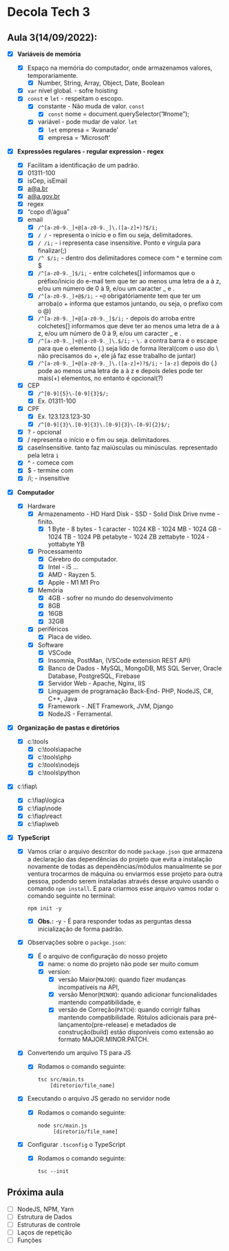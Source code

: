 # Decola Tech 3

## Aula 3(14/09/2022):

- [x] **Variáveis de memória**
  - [x] Espaço na memória do computador, onde armazenamos valores, temporariamente.
    - [x] Number, String, Array, Object, Date, Boolean
  - [x] `var` nível global. - sofre hoisting
  - [x] `const` e `let` - respeitam o escopo.
    - [x] constante - Não muda de valor. `const`
      - [x] `const` nome = document.querySelector(”#nome”);
    - [x] variável - pode mudar de valor. `let`
      - [x] `let` empresa = ‘Avanade’
      - [x] empresa = ‘Microsoft’
  
- [x] **Expressões regulares - regular expression - regex**
  - [x] Facilitam a identificação de um padrão.
  - [x] 01311-100
  - [x] isCep, isEmail
  - [x] a@a.br
  - [x] a@a.gov.br
  - [x] regex
  - [x] “copo d\’água”
  - [x] email
    - [x] `/^[a-z0-9._]+@[a-z0-9._]\.([a-z]+)?$/i;`
    - [x] `/ /` - representa o início e o fim ou seja, delimitadores.
    - [x] `/ /i;` - i representa case insensitive. Ponto e virgula para finalizar(;)
    - [x] `/^ $/i;` - dentro dos delimitadores comece com ^ e termine com $
    - [x] `/^[a-z0-9._]$/i;` - entre colchetes[] informamos que o préfixo/inicio do e-mail tem que ter ao menos uma letra de a à z, e/ou um número de 0 à 9, e/ou um caracter _ e . 
    - [x] `/^[a-z0-9._]+@$/i;` - `+@` obrigatóriamente tem que ter um arroba(o + informa que estamos juntando, ou seja, o prefixo com o @)
    - [x] `/^[a-z0-9._]+@[a-z0-9._]$/i;` - depois do arroba entre colchetes[] informamos que deve ter ao menos uma letra de a à z, e/ou um número de 0 à 9, e/ou um caracter _ e . 
    - [x] `/^[a-z0-9._]+@[a-z0-9._]\.$/i;` - `\.` a contra barra é o escape para que o elemento (.) seja lido de forma literal(com o uso do \ não precisamos do +, ele já faz esse trabalho de juntar)
    - [x] `/^[a-z0-9._]+@[a-z0-9._]\.([a-z]+)?$/i;` - `[a-z]` depois do (.) pode ao menos uma letra de a à z e depois deles pode ter mais(+) elementos, no entanto é opcional(?)

  - [x] CEP
    - [x] `/^[0-9]{5}\-[0-9]{3}$/;`
    - [x] Ex. 01311-100

  - [x] CPF
    - [x] Ex. 123.123.123-30
    - [x] `/^[0-9]{3}\.[0-9]{3}\.[0-9]{3}\-[0-9]{2}$/;`

  - [x] ? - opcional
  - [x] / representa o início e o fim ou seja. delimitadores.
  - [x] caseInsensitive. tanto faz maiúsculas ou minúsculas. representado pela letra `i`
  - [x] ^ - comece com
  - [x] $ - termine com
  - [x] /i; - insensitive

- [x] **Computador**
  - [x] Hardware
    - [x] Armazenamento - HD Hard Disk - SSD - Solid Disk Drive nvme - finito.
      - [x] 1 Byte - 8 bytes - 1 caracter - 1024 KB - 1024 MB - 1024 GB - 1024 TB - 1024 PB petabyte - 1024 ZB zettabyte - 1024 - yottabyte YB

    - [x] Processamento
      - [x] Cérebro do computador.
      - [x] Intel - i5 …
      - [x] AMD - Rayzen 5.
      - [x] Apple - M1 M1 Pro

    - [x] Memória
      - [x] 4GB - sofrer no mundo do desenvolvimento
      - [x] 8GB
      - [x] 16GB
      - [x] 32GB

    - [x] periféricos
      - [x] Placa de vídeo.
      
    - [x] Software
      - [x] VSCode
      - [x] Insomnia, PostMan, (VSCode extension REST API)
      - [x] Banco de Dados - MySQL, MongoDB, MS SQL Server, Oracle Database, PostgreSQL, Firebase
      - [x] Servidor Web - Apache, Nginx, IIS
      - [x] Linguagem de programação Back-End- PHP, NodeJS, C#, C++, Java
      - [x] Framework - .NET Framework, JVM, Django
      - [x] NodeJS - Ferramental.

- [x] **Organização de pastas e diretórios**
  - [x] c:\tools
    - [x] c:\tools\apache
    - [x] c:\tools\php
    - [x] c:\tools\nodejs
    - [x] c:\tools\python

- [x] c:\fiap\
  - [x] c:\fiap\logica
  - [x] c:\fiap\node
  - [x] c:\fiap\react
  - [x] c:\fiap\web
    
- [x] **TypeScript**

  -[x] Vamos criar o arquivo descritor do node `package.json` que armazena a declaração das dependências do projeto que evita a instalação novamente de todas as dependências/módulos manualmente se por ventura trocarmos de máquina ou enviarmos esse projeto para outra pessoa, podendo serem instaladas através desse arquivo usando o comando `npm install`. E para criarmos esse arquivo vamos rodar o comando seguinte no terminal:

    ```
    npm init -y
    ```
    -[x] **Obs.:** -y - É para responder todas as perguntas dessa inicialização de forma padrão.

  - [x] Observações sobre o `packge.json`:
    - [x] É o arquivo de configuração do nosso projeto
      - [x] name: o nome do projeto não pode ser muito comum
      - [x] version: 
        - [x] versão Maior(`MAJOR`): quando fizer mudanças incompatíveis na API,
        - [x] versão Menor(`MINOR`): quando adicionar funcionalidades mantendo compatibilidade, e
        - [x] versão de Correção(`PATCH`): quando corrigir falhas mantendo compatibilidade. Rótulos adicionais para pré-lançamento(pre-release) e metadados de construção(build) estão disponíveis como extensão ao formato MAJOR.MINOR.PATCH.

  - [x] Convertendo um arquivo TS para JS
    - [x] Rodamos o comando seguinte:

      ``` 
      tsc src/main.ts
          [diretorio/file_name]
      ```

  - [x] Executando o arquivo JS gerado no servidor node
    - [x] Rodamos o comando seguinte:

      ``` 
      node src/main.js
           [diretorio/file_name]
      ```

  - [x] Configurar `.tsconfig` o TypeScript
    - [x] Rodamos o comando seguinte:

      ``` 
      tsc --init
      ```

## Próxima aula

- [ ] NodeJS, NPM, Yarn
- [ ] Estrutura de Dados
- [ ] Estruturas de controle
- [ ] Laços de repetição
- [ ] Funções    
